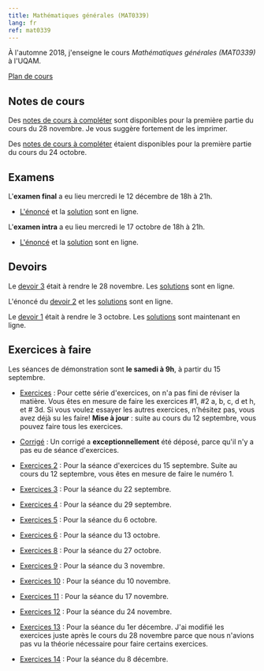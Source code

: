```yaml
---
title: Mathématiques générales (MAT0339)
lang: fr
ref: mat0339
---
```


À l'automne 2018, j'enseigne le cours _Mathématiques générales (MAT0339)_ à l'UQAM.

[Plan de cours](MAT0339_A18/MAT0339-A18-plan_de_cours.pdf)

## Notes de cours

Des [notes de cours à compléter](MAT0339_A18/Notes_trouees13.pdf) sont disponibles pour la première partie du cours du 28 novembre. Je vous suggère fortement de les imprimer.

Des [notes de cours à compléter](MAT0339_A18/Notes_trouees8.pdf) étaient disponibles pour la première partie du cours du 24 octobre.

## Examens

L'**examen final** a eu lieu mercredi le 12 décembre de 18h à 21h.
* [L'énoncé](MAT0339_A18/Examen2.pdf) et la [solution](MAT0339_A18/Examen2-solutions.pdf) sont en ligne.

L'**examen intra** a eu lieu mercredi le 17 octobre de 18h à 21h.
* [L'énoncé](MAT0339_A18/Examen1.pdf) et la [solution](MAT0339_A18/Examen1-solutions.pdf) sont en ligne.

## Devoirs


Le [devoir 3](MAT0339_A18/Devoir3.pdf) était à rendre le 28 novembre. Les [solutions](MAT0339_A18/Devoir3-solutions.pdf) sont en ligne.

L'énoncé du [devoir 2](MAT0339_A18/Devoir2.pdf) et les [solutions](MAT0339_A18/Devoir2-solutions.pdf) sont en ligne.

Le [devoir 1](MAT0339_A18/Devoir1.pdf) était à rendre le 3 octobre. Les [solutions](MAT0339_A18/Devoir1-solutions.pdf) sont maintenant en ligne.

## Exercices à faire
Les séances de démonstration sont  **le samedi à 9h**, à partir du 15 septembre.

* [Exercices](MAT0339_A18/Exercices1.pdf) : Pour cette série d'exercices, on n'a pas fini de réviser la matière. Vous êtes en mesure de faire les exercices #1, #2 a, b, c, d et h, et # 3d. Si vous voulez essayer les autres exercices, n'hésitez pas, vous avez déjà su les faire! **Mise à jour** : suite au cours du 12 septembre, vous pouvez faire tous les exercices.
* [Corrigé](MAT0339_A18/Exercices1-corrige.pdf) : Un corrigé a **exceptionnellement** été déposé, parce qu'il n'y a pas eu de séance d'exercices.

* [Exercices 2](MAT0339_A18/Exercices2.pdf) : Pour la séance d'exercices du 15 septembre. Suite au cours du 12 septembre, vous êtes en mesure de faire le numéro 1.
* [Exercices 3](MAT0339_A18/Exercices3.pdf) : Pour la séance du 22 septembre.
* [Exercices 4](MAT0339_A18/Exercices4.pdf) : Pour la séance du 29 septembre.
* [Exercices 5](MAT0339_A18/Exercices5.pdf) : Pour la séance du 6 octobre.
* [Exercices 6](MAT0339_A18/Exercices6.pdf) : Pour la séance du 13 octobre.
* [Exercices 8](MAT0339_A18/Exercices8.pdf) : Pour la séance du 27 octobre.
* [Exercices 9](MAT0339_A18/Exercices9.pdf) : Pour la séance du 3 novembre.
* [Exercices 10](MAT0339_A18/Exercices10.pdf) : Pour la séance du 10 novembre.
* [Exercices 11](MAT0339_A18/Exercices11.pdf) : Pour la séance du 17 novembre.
* [Exercices 12](MAT0339_A18/Exercices12.pdf) : Pour la séance du 24 novembre.
* [Exercices 13](MAT0339_A18/Exercices13.pdf) : Pour la séance du 1er décembre. J'ai modifié les exercices juste après le cours du 28 novembre parce que nous n'avions pas vu la théorie nécessaire pour faire certains exercices.
* [Exercices 14](MAT0339_A18/Exercices14.pdf) : Pour la séance du 8 décembre.
